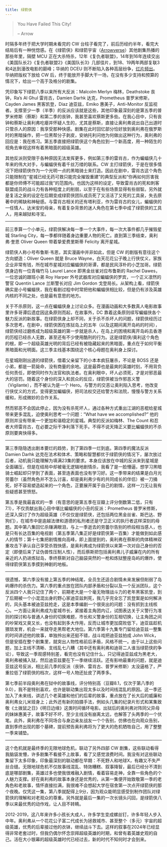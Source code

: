```yaml
---
title: 绿箭侠
---
```

> You Have Failed This City!
> 
> – Arrow

时隔多年终于把大学时期未看完的 CW 台柱子看完了，前后历经约半年，看完大结局后有一种恍惚感。在《绿箭侠》和绿箭宇宙（[Arrowverse](https://zh.wikipedia.org/wiki/%E7%B6%A0%E7%AE%AD%E5%AE%87%E5%AE%99)）其他剧集热播的那些年里，隔壁 MCU 正在大杀特杀，12年《复仇者联盟》，14年到16年连续交出《美国队长2》《复仇者联盟2》《美国队长3》几部佳片，到18、19两年两部复联3和4达到漫改电影的巅峰；华纳的 DCEU 则不断陷入各种高层纷争，[烂片频出](https://imzm.im/the-end-of-dceu/)。华纳把版权下放给 CW 后，终于能放开手脚大干一场，在没有多少支持和预算的情况下，给出一个高于及格分的剧集。

凭印象写下绿箭八季以来所有大反派：Malcolm Merlyn 梅林，Deathstoke 丧钟，Ra’s Al Ghul 雷肖古，Damien Darhk 达克，Prometheus 普罗米修斯，Cayden James 黑客凯登，Diaz 迪亚兹，Emiko 惠美子，Anti-Monitor 反监视者。支撑至少一季（半季）的反派应该就是这些，其他印象最深刻的是第五季的普罗米修斯（蔡斯）和第二季的丧钟，我甚至喜欢蔡斯更多些。在我心目中，只有丧钟和蔡斯让奥利弗吃瘪并怀疑人生的，尤其是蔡斯，直接让奥利弗说出自己出道时只管杀人的原因：我享受那种快感。剧集在此时回忆部分恰好放到奥利弗在俄罗斯时的黑暗操作，把一位黑帮分子剥皮，安纳托利问他为何做出这种行为，奥利弗的回应是：我在练习。第五季直接把绿箭侠这个角色拉到一个新高度，用一种陌生的视角去审视这样有着黑暗面的超级英雄。

其他反派则受限于各种原因无法发挥更多，例如第三季的雷肖古，作为蝙蝠侠几十年来的伟大对手，与蝙蝠侠有着千丝万缕的联系。CW 主打绿箭侠，于是在很多情况下把绿箭侠作为一个光明一点的黑暗骑士来打造。因此在剧中，雷肖古这个角色只能限制在“星城已经无药可救只能完全摧毁重建”的典型反派和“你再如何厉害我都是你师傅不可能超过我”的范围内。也因为这样的设定，导致雷肖古的死和刺客联盟成员的战斗力有各种程度上的削弱，以至于在有些场景显得有些弱智。另外就是复活之泉的设定在后期变成绿箭侠团队成员死了又活活了又死的工具泉，失去原著中的稀缺和神秘感。与雷肖古相关的还有塔利亚，作为雷肖古的女儿，蝙蝠侠的一任情人、达米安的母亲，有着复杂背景的迷人角色在第七季中成了绿箭侠的工具人，用来越狱和寻宝。

---

前三季算一个小单元，绿箭侠解决每一季一个大事件，每一次大事件都几乎摧毁星城 Starling City，每一季都伴随着身边重要人物的死亡。直到第三季结束，奥利弗·奎恩 Oliver Queen 带着挚爱费里斯蒂 Felicity 离开星城。

绿箭侠人称小号布鲁斯·韦恩，其实漫画中并非如此，但是 CW 的剧版有意往这个方向塑造：Oliver Queen 就是 Bruce Wayne，白天花花公子晚上行侠仗义，家族企业非常有钱，所在城市星城对应蝙蝠侠的哥谭，都是民风淳朴的小芝加哥。绿箭侠身边有一位青梅竹马 Laurel Lance 即黑金丝雀对应布鲁斯的 Rachel Dawes，一位忠诚的跟班小弟 Roy Harper 外号武器库对应蝙蝠侠的罗宾，一个正义凛然的警官 Quentin Lance 兰斯警长对应 Jim Gordon 戈登局长。从架构上看，绿箭侠确实是小号蝙蝠侠，我在看剧过程中时常把他和蝙蝠侠相比较，但是仍有涉及英雄内核的不同之处，也是最有意思的地方。

关于不杀原则，这一点在蝙蝠侠身上讨论众多。在漫画动画和大多数真人电影故事里许多哥谭后遗症因这条原则而起，在故事外，DC 靠着这条原则续写蝙蝠侠各个魅力反派的新故事。在绿箭侠身上却不同，关于杀不杀坏人的问题，绿箭侠经历过多次思考。在剧中，绿箭侠困在炼狱岛上的五年（以及这期间离开岛屿的时间），绿箭侠经过磨练成为超级英雄的第一步就是杀人，在岛上的困境和离开岛屿去香港的历程已经杀人无数，甚至还有不少使用酷刑的行为。这是绿箭侠/奥利这个角色的根，即一个超级英雄光明的背后已经有被隐藏起来的黑暗面，重点在于如何平衡黑暗面和光明面。这三季主线基本围绕这个核心母题在奥利身上探讨。

在星城刚刚出道的绿箭侠，借着父亲留下的小本本疯狂屠杀，不论是 BOSS 还是小弟，都是一箭毙命，没有商量的余地。这是最莽也是最爽的英雄时刻，不用背负任何责任，即使同时作为法官和执法者。在奥利眼中，坏人必须死，才是对邪恶最大的惩罚。随着这个身份的深入和民众的反应，绿箭侠被当作邪恶义警（Vigilante），而不被认为是一个 Hero。与警方的交恶让奥利陷入思考，他改变行侠仗义的方式，变得更加蝙蝠侠，把司法权交还给警方和法院，慢慢与警方关系缓和，形成微妙的合作关系。

然而邪恶不会因此停止，因为没有杀死坏人，通过各种方式重出江湖的恶棍给星城带来更多混乱，迫使奥利思考一个问题：”What have we accomplished?” 他的原则并没有带来一个更加和谐稳定的星城。典型的反派如梅林、The Count 和忍者大师雷肖古，在必要之际干净利落下死手。不得不说天降正义要比蝙蝠侠的不杀原则要爽快得多。

---

第三季隐隐透出剧本要烂的趋势，到了第四季一烂到底。第四季的魔法反派 Damien Darhk 达克在法术和体术、策略和智慧都优于绿箭侠的情况下，屡次放过后者，动机我只能理解为填满23集的要求。本身应该放在中城的反派来到星城是全面碾压，但是在结局中却被毫无逻辑地剧情杀，我看了是一脸懵逼，想学习黑暗骑士崛起却只学到了表面，甚至连表面也没有学习好。这一季带来的结果是白月光劳蕾尔（虽然角色并不怎么讨喜，却是奥利弗少有的共同成长的伴侣）被一刀捅死，好不容易塑造起来的一个角色，正要展开属于自己的剧情，这样一刀无让我有些疑惑甚至愤怒。

第五季是我最喜欢的一季（有意思的是第五季在豆瓣上评分倒数第二低，只有7.1），不仅贡献出我心目中堪比蝙蝠侠的小丑的反派：Prometheus 普罗米修斯，还深入探讨了作为超级英雄（不仅仅是绿箭侠，还包括两位黑金丝雀、斯巴达、野狗们），在城市中是逾越法律和道德的私刑者还是守卫正义的执行者这样深刻的母题。其中第八集回忆杀赚满眼泪，与上一季逝去的劳蕾尔告别的桥段相当感人，也是只有长达百集的电视剧（第五季第八集正好是绿箭侠第一百集）才能做到如此感人的情节；第十七集把剧情推向高峰，即上面提到的，奥利弗在蔡斯的肉体精神双重攻击下承认自己享受杀戮快感，是奥利弗成为绿箭侠以来第一次对自己身份的否定（即便后来了证伪兽性压制人性），而后蔡斯把包括奥利弗儿子威廉在内的所有亲近的人扔进炼狱岛，季终蔡斯对自己脑袋突然的一枪和炼狱整座岛屿的爆炸，使得绿箭侠第五季摸到神剧的地板。

---

很遗憾，第六季没有接上第五季的神结尾，全员生还适合剧情未来发展但削弱了岛屿爆炸的杀伤力。第六季的重点放在团队内部矛盾和分裂以及一个反派团队，这个反派四个人我只记住了两个，前期老大是一个毫无物理战斗力的老年黑客凯登，到了后期被一个小混混出身的野心家迪亚兹刺死，我几乎完全忘了凯登案是如何解决的，风头基本被迪亚兹抢走，这是本季编剧一个很突出的问题：没有抓到主线核心。一方面让奥利弗成为星城市长，紧接着主角团内讧，试图表达关于义警行为准则的探讨和与普通人身份的切换难题，市长和义警身份的互相切换，让主角团之间的吵架戏又臭又长，也没有起到多大作用，反而让城市更加腐败低下，迪亚兹趁机猥琐发育，机会一来就夺走黑帮老大地位。第六季第十九集专门留给迪亚兹一整集的时间讲述他的故事，单独拎出来还挺不错，战斗戏把迪亚兹拍成 John Wick，但是安插在整个剧集里，就突出人物性格前后矛盾，风格不统一。由于以上这些问题，加上主线不清晰、支线乱七八糟（其中还有奥利弗和迪哥二人谁当绿箭侠的争论），导致这一季观感特别差，看完也没有记住什么，只记得迪亚兹成为黑老大，奥利弗被捕入狱，然后迪亚兹要在下一季继续活跃。还有影响最重的问题，就是迪亚兹这号反派，相比前几季的反派（丧钟、雷肖古、普罗米修斯）太没逼格了，严重拉低了绿箭侠的档次，这样一号人物还扯皮了两季多。

第七季前半段奥利弗在狱中的故事线，评分特别高（豆瓣8.1，仅次于第八季的9.0），我不是特别喜欢，也许是联动集出现太多以及时间线混乱的原因。这一季还加入了未来线，讲述几个老英雄和他们的后辈的故事，重点放在了长大后的威廉和奥利弗女儿米娅身上；此外还有新的拍摄手法，例如头几集的纪录片形式和某集致敬《土拨鼠之日》《明日边缘》这类时间循环电影。出狱后的奥利弗对阵同父异母的妹妹惠美子，故事不好不坏，至少主线没有崩离太远，也解答了头两季的一个伏笔。此外，奥利弗在不同场合与身边亲友战友一个个告别，仿佛也在向观众告别，直到季终出现的那个墓碑，提前预告奥利弗将为了更大的危机牺牲自己，用了整整一季来铺垫。

---

这个危机就是最终季的无限地球危机，联动了另外四部 CW 剧集，这些联动看得我脑袋发懵，许多剧集不看接不上故事，看了又感觉浪费时间。我没有对这些联动集留下太多印象，印象最深刻的联动都在早期：不死野人和地球X，有趣又不失严丝合缝。无限地球危机不仅故事线混乱、特效糟糕、叙事降智，最后已经分不清到底是哪部剧集，英雄过多也使我很难融入剧情，看着容易走神，全靠一些角色的个人魅力支撑。好在奥利弗的故事本身还是优秀的，从第一集便开始致敬第一季的老角色和老故事，情怀直接拉满，我很难不会想起大学在宿舍第一次点开绿箭侠的那个夜晚。仅凭这一集，第八季就配得上9分，因为观众能明显感受到制作团队对绿箭侠的理解和对老观众的尊重。另外就是最后一集的一次长镜头闪回，是绿箭侠八季以来最优秀的动作戏，让人目不转睛。

2012-2019，这八年来许多小孩长大成人，许多学生变成螺丝钉，许多年轻人步入中年。奥利弗从一个花花公子富二代成长为拯救城市、甚至整个（多元）宇宙的超级英雄，优秀的后辈接过他的衣钵，继续战斗下去。这样的叙事在2024年已经显得非常老套过时，但我仍偶尔怀念崇拜超级英雄的时期，和曾有着英雄史观的自己。活在大小银幕的超级英雄时代已经过去，新的时代不知何时才会到来。